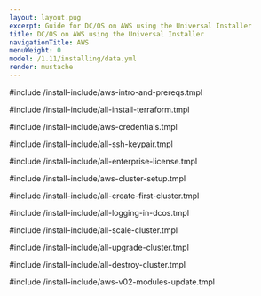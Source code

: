 ```yaml
---
layout: layout.pug
excerpt: Guide for DC/OS on AWS using the Universal Installer
title: DC/OS on AWS using the Universal Installer
navigationTitle: AWS
menuWeight: 0
model: /1.11/installing/data.yml
render: mustache
---
```

#include /install-include/aws-intro-and-prereqs.tmpl

#include /install-include/all-install-terraform.tmpl

#include /install-include/aws-credentials.tmpl

#include /install-include/all-ssh-keypair.tmpl

#include /install-include/all-enterprise-license.tmpl

#include /install-include/aws-cluster-setup.tmpl

#include /install-include/all-create-first-cluster.tmpl

#include /install-include/all-logging-in-dcos.tmpl

#include /install-include/all-scale-cluster.tmpl

#include /install-include/all-upgrade-cluster.tmpl

#include /install-include/all-destroy-cluster.tmpl

#include /install-include/aws-v02-modules-update.tmpl